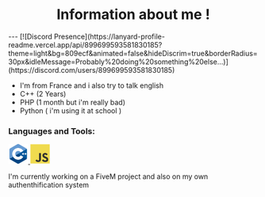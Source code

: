 

<h1 align="center">Information about me !</h1>
---
[![Discord Presence](https://lanyard-profile-readme.vercel.app/api/899699593581830185?theme=light&bg=809ecf&animated=false&hideDiscrim=true&borderRadius=30px&idleMessage=Probably%20doing%20something%20else...)](https://discord.com/users/899699593581830185)

  - I'm from France and i also try to talk english 
  - C++ (2 Years) 
  - PHP (1 month but i'm really bad) 
  - Python ( i'm using it at school )



<h3 align="left">Languages and Tools:</h3>
<p align="left"> <a href="https://www.w3schools.com/cpp/" target="_blank"> <img src="https://raw.githubusercontent.com/devicons/devicon/master/icons/cplusplus/cplusplus-original.svg" alt="cplusplus" width="40" height="40"/> </a> <a href="https://developer.mozilla.org/en-US/docs/Web/JavaScript" target="_blank"> <img src="https://raw.githubusercontent.com/devicons/devicon/master/icons/javascript/javascript-original.svg" alt="javascript" width="40" height="40"/> </a> <a height="40"/> 

I'm currently working on a FiveM project and also on my own authenthification system 

